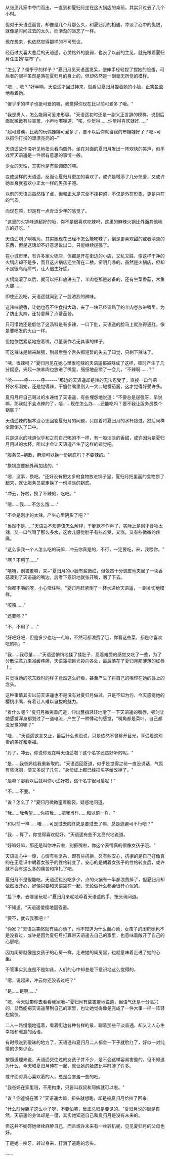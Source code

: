 <link rel="stylesheet" href="../../styles/text.css" />

从张思凡家中夺门而出，一直到和夏归月坐在这火锅店的桌前，其实只过去了几个小时。

但对于天语遥而言，却像是几个月那么久，和夏归月的相遇，冲淡了心中的仇恨，就像是时间过去的太久，而渐渐的淡忘了一样。

现在想来，也依然觉得那样的不可思议。

经历过大喜大悲后的天语遥，心灵格外的脆弱，也没了以前的主见，就光跟着夏归月任由她'摆布'了。

"怎么了？傻乎乎的样子？"夏归月见天语遥发呆，便伸手轻轻捏了捏她的脸蛋，可后者的眼神虽然是落在夏归月的身上的，但却依然是一副毫无所觉的模样。

"嗯......嗯？"好半晌，天语遥才回过神来，就看见夏归月捏着她的小脸，正笑盈盈地看着她。

"傻乎乎的样子也挺可爱的嘛，我觉得你现在比以前可爱多了哦。"

"我是男人，怎么能用可爱来形容。"天语遥初时还是一副义正言辞的模样，说到后面就微微有些害羞，小声地嘟嚷道，"咳，你觉得......你觉得喜欢就好......"

"超可爱诶，比我的玩偶娃娃可爱多了，要不以后你就当我的布娃娃好了？嗯\~可以把你打扮的漂漂亮亮的\~"

天语遥故作没听见地扭头看向窗外，坐在对面的夏归月发出一阵欢快的笑声，似乎戏弄天语遥是一件很有意思的事情一般。

少女的天性，其实也是有些调皮的嘛。

变成这样的天语遥，反而让夏归月更加的喜欢了，或许是增添了几分怜爱，又或许她本身就喜欢小正太一样的男孩子吧。

以前的天语遥虽然矮了点，但和正太是完全不挂钩的，不仅是外在形象，更是内在的气质。

而现在嘛，却是有一点青涩少年的感觉了。

"这里的火锅味道超好的哦，你不是很喜欢吃辣吗，这里的麻辣火锅比外面其他地方的好吃。"

天语遥咧了咧嘴角，其实她现在已经不怎么能吃辣了，倒是更喜欢甜的或者清淡的东西，但是这话却不好意思说出口，只能继续逞强了。

在小城市里，有许多家火锅店，但都是开在街边的小店，又乱又脏，像这样干净的火锅店却不是多，而且这火锅店还坐落在二楼，窗明几净的，虽然是火锅店，但却不是很乌烟瘴气，让人倍生好感。

火锅烧滚了以后，就可以把料放进去了，羊肉卷那是必备的，还有生菜香菇，木鱼火腿......

即使还没吃，天语遥就闻到了一股浓烈的辣味。

这辣味很香，让她也忍不住食指大动，夹了一块已经烫熟了的羊肉卷放进嘴里，为了防止太辣，还特意蘸了点番茄酱。

只可惜她还是低估了这汤料是有多辣，一口下肚，天语遥的脸马上就涨得通红，像是要喷发的火山一样。

但她依然紧紧地抿着嘴，尽量装作若无其事的样子。

可这辣味是越来越强，到最后整个舌头都短暂的失去了知觉，只剩下辣味了。

"咦，很辣吗？"夏归月见在她心里很吃辣的天语遥都被辣成了这样，顿时产生了几分疑惑，夹起一块羊肉也放进了嘴里，细细地品嚼了一会儿，"不辣啊......？"

"哈------呼------呼------"那边的天语遥却是辣的无法忍受了，直接一口气把一杯水都喝完，还是觉得辣，干脆往嘴里倒入一大口地番茄酱，这才觉得好受许多。

夏归月将自己喝过的水递给了天语遥，有些埋怨地说道："不要总是逞强呀，早说嘛，那我就不会点辣的了，唔......现在怎么办......还能吃吗？要不我让服务员换个锅底？"

天语遥辣的根本没心思回答夏归月的问题，只顾着将夏归月的水杯接过，然后同样全部倒入了口中。

只是这水的味道似乎和之前自己喝的不一样，有一股淡淡的香甜，或许因为是夏归月用过的水杯，所以才会让天语遥产生了这样的错觉吧。

"服务员\~抱歉，麻烦可以换一份锅底吗？不要辣的。"

"换锅底要额外再加钱的。"

"嗯，没事，换吧。"还好没有把太多的食物放进锅子里，夏归月把里面的食物捞了起来，就让服务员拿走换了一份清淡的锅底。

"冲云，好啦，换了不辣的，吃吧。"

"嗯......我......不怎么饿......"

"不会是刚才的太辣，产生心里阴影了吧？"

"当然不是......"天语遥不知道该怎么解释，干脆默不作声了，实际上是刚才食物太辣，又一口气喝了那么多水，这会儿感觉肚子有些难受，又涨，又有些微微的疼痛。

"这么多我一个人怎么吃的玩嘛，冲云你真是的，不行，一定要吃，来，我喂你。"

"啊？不用了......"

"嘻嘻，别害羞嘛，来\~"夏归月的小脸有些微红，但依然十分调皮地夹起了一块香菇凑到了天语遥的嘴边，后者下意识地就张开嘴，咽了下去。

"你都不嚼的呀，小心噎住呐。"夏归月赶紧倒了一杯水递给天语遥，一副关切地模样。

"咳咳......"

"还要吗？"

"不，不用了......"

"好吧好吧，但是多少也吃一点嘛，不然可都浪费了哦，你看这些菜，都是你喜欢吃的呢。"

"我......我尽量......"天语遥悄悄地揉了揉肚子，忍着难受的感觉又吃了一些，为了分散注意力来减缓疼痛，天语遥把目光投向各处，最后落在了夏归月那薄薄的红唇上。

只觉得她的吃东西时的样子竟然这么好看，甚至产生了将自己的嘴印在她的唇上的念头。

这种事情其实以前天语遥也不是没有对夏归月做过，只是不知为何，今天感觉她的樱桃小嘴，有着让人难以自拔的魅力。

"看什么呢？"夏归月微笑着问道，伸出葱指轻轻地滑了一下天语遥的嘴唇，顿时让她感觉浑身都划过了一道电流，产生了一种悸动的感觉，"嘴角都是菜叶，自己都没发觉的嘛？"

"唔......"天语遥欲言又止，最后什么也没说，只是依然不曾移开目光，享受着这珍贵的美好和幸福。

"对了，冲云，你说你现在叫天语遥啦？这个名字还蛮好听的呢。"

"是......我爸妈给我重新取的。"天语遥回答道，似乎是觉得之前一直没说话，气氛有些沉闷，便又多说了几句，"身份证上都已经把名字给改掉了。"

"是嘛？那我以后就叫你小遥好啦，这个名字很可爱呢！"

"不......不要。"

"诶？怎么了？"夏归月微微歪着脑袋，疑惑地问道。

"我......我希望......你把我......把我当作......和以前一样。"

"和以前一样......唔......可是过去的终究是要过去了嘛，总是逃避可不行吧？"

"我......算了，你觉得喜欢就好。"天语遥有些不太高兴地说道。

"好嘛好嘛，那还是叫你冲云啦，别撅嘴啦，你这个表情真的很像女孩子哦。"

天语遥心中一惊，心情有些复杂，即有些抗拒，又有些安心，抗拒的是自己好像真的在无意识中朝着女孩子的性格转变了，安心的是朝着女孩子的性格转变后，或许就不会有这么多的痛苦和挣扎了吧。

夏归月不是很能吃，天语遥也没吃多少，点的火锅有一半都浪费掉了，但夏归月却依然很开心，好像只要和天语遥在一起，无论做什么都会很开心似的。

"接下来，去哪里玩呢\~"夏归月亲昵地牵着天语遥的手，扭头询问道。

"不知道。"天语遥傻傻地回答道。

"要不，就去我家吧！"

"你家？"天语遥突然就有些心动了，也不知道为什么而心动，女孩子的闺房她也不是没看过，或许是因为夏归月打算带天语遥去自己的家里，也意味着敞开了自己的心扉吧。

因为闺房就像是女孩子的心房一样，走进她的闺房里，也就意味着走进了她的心里。

不管事实到底是不是如此，人们的心中却总是下意识地这么觉得的。

"嗯，说起来，冲云你还没去过吧？"

"是......是啊......"

"嗯，今天就带你去看看我家哦\~"夏归月有些害羞地说道，但语气还是十分高兴的，显然能把天语遥带到自己的家里，也让她觉得像是完成了一件大事一样一阵轻松愉快。

二人一路慢慢地逛着，看着街边各种各样的景，聊着那些平淡普通，却又让人心生幸福和暖意的话语。

有时候说到暧昧的地方了，天语遥和夏归月二人都会一下子就脸红了，好似一对纯情的少男少女。

按照道理来说，天语遥交往过的女孩子并不少，是不会这样容易害羞的，但不知道为什么，今天和夏归月待在一起，就让她的脸皮比平时薄了许多。

或许面对真心喜欢着的人，总是会害羞一些的吧。

"我爸妈在家里哦，不用拘束，只要叫叔叔和阿姨就可以啦。"

"诶？你爸妈在家？"天语遥大惊，扭头就想跑，却是被夏归月给拉了回来。

"什么时候胆子这么小了呀，不要怕嘛，反正总归是要见的。"夏归月说的很是自然，天语遥的身体却是一僵，其实她知道自己和夏归月是没有未来的。

但这并不妨碍她继续麻醉自己，而且或许未来有一丝转机呢，见见夏归月的父母也好。

于是她一咬牙，转过身来，打消了逃跑的念头。

......
